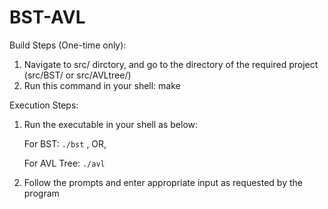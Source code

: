 # BST-AVL

Build Steps (One-time only):
1. Navigate to src/ dirctory, and go to the directory of the required project (src/BST/ or src/AVLtree/)
2. Run this command in your shell: make

Execution Steps:
1. Run the executable in your shell as below:

	For BST:
	`
	./bst
	` , OR,

	For AVL Tree:
	`
	./avl
	`
2. Follow the prompts and enter appropriate input as requested by the program
